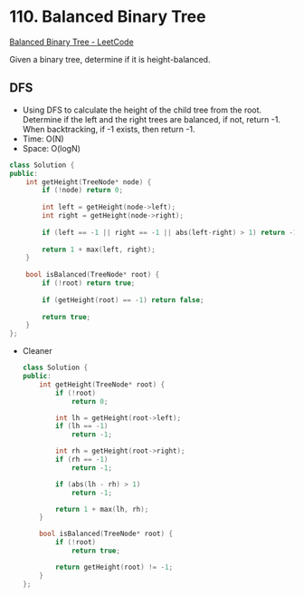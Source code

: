 # 110. Balanced Binary Tree
[Balanced Binary Tree - LeetCode](https://leetcode.com/problems/balanced-binary-tree/)

Given a binary tree, determine if it is height-balanced.

## DFS
- Using DFS to calculate the height of the child tree from the root. Determine if the left and the right trees are balanced, if not, return -1. When backtracking, if -1 exists, then return -1.
- Time: O(N)
- Space: O(logN)

```cpp
class Solution {
public:
    int getHeight(TreeNode* node) {
        if (!node) return 0;
        
        int left = getHeight(node->left);
        int right = getHeight(node->right);
        
        if (left == -1 || right == -1 || abs(left-right) > 1) return -1;
        
        return 1 + max(left, right);
    }
    
    bool isBalanced(TreeNode* root) {
        if (!root) return true;
        
        if (getHeight(root) == -1) return false;
        
        return true;
    }
};
```

* Cleaner
    ```cpp
    class Solution {
    public:
        int getHeight(TreeNode* root) {
            if (!root)
                return 0;

            int lh = getHeight(root->left);
            if (lh == -1)
                return -1;

            int rh = getHeight(root->right);
            if (rh == -1)
                return -1;

            if (abs(lh - rh) > 1)
                return -1;

            return 1 + max(lh, rh);
        }

        bool isBalanced(TreeNode* root) {
            if (!root)
                return true;

            return getHeight(root) != -1;
        }
    };
    ```